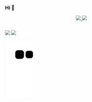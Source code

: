 ### Hi 💖

<div align="center">
  <a href="https://github.com/Riquelmovski">
  <img height="150em" src="https://github-readme-stats.vercel.app/api?username=riquelmovski&show_icons=true&theme=algolia&include_all_commits=true&count_private=true"/>
  <img height="149em" src="https://github-readme-stats.vercel.app/api/top-langs/?username=riquelmovski&layout=compact&langs_count=7&theme=algolia"/>
</div>
  
  ##
 
<div> 
  
  <a href="https://instagram.com/imatheusriquelme" target="_blank"><img src="https://img.shields.io/badge/-Instagram-%23E4405F?style=for-the-badge&logo=instagram&logoColor=white" target="_blank"></a> 
  <a href = "mailto:matheusriquelmevs@gmail.com"><img src="https://img.shields.io/badge/-Gmail-%23333?style=for-the-badge&logo=gmail&logoColor=white" target="_blank"></a>
  </a> 
 
  ![Snake animation](https://github.com/riquelmovski/riquelmovski/blob/output/github-contribution-grid-snake.svg)
 
</div>
